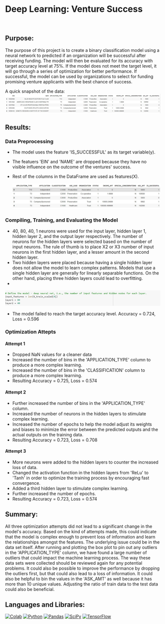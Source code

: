 # Deep Learning: Venture Success
<br>

## Purpose:

  The purpose of this project is to create a binary classification model using a neural network to predicted if an organization will be successful after receiving funding. The model will then be evaluated for its accuracy with target accuracy level at 75%. If the model does not meet the target level, it will go through a series of optimization for better performance. If successful, the model can be used by organizations to select for funding promising venture applicants with the best chance of success.
  
  A quick snapshot of the data:
  ![raw](https://github.com/ericyang91/Deep_Learning-Venture_Success/blob/main/Images/raw.jpg)
  
## Results:
### Data Preprocessing
- The model uses the feature 'IS_SUCCESSFUL' as its target variable(y).
- The featuers 'EIN' and 'NAME' are dropped because they have no visible influence on the outcome of the ventures' success.
- Rest of the columns in the DataFrame are used as features(X).

  ![raw](https://github.com/ericyang91/Deep_Learning-Venture_Success/blob/main/Images/features.jpg)

### Compiling, Training, and Evaluating the Model
- 40, 80, 40, 1 neurons were used for the input layer, hidden layer 1, hidden layer 2, and the output layer respectively. The number of neurons for the hidden layers were selected based on the number of input neurons. The rule of thumb is to place X2 or X3 number of input neurons in the first hidden layer, and a lesser amount in the second hidden layer.
- Two hidden layers were placed because having a single hidden layer does not allow the model to learn complex patterns. Models that use a single hidden layer are generally for linearly separable functions. On the other hand, placing three hidden layers could lead to overfitting.
- 
![raw](https://github.com/ericyang91/Deep_Learning-Venture_Success/blob/main/Images/neuronlayer.jpg)
- The model failed to reach the target accuracy level. Accuracy = 0.724, Loss = 0.596

### Optimization Attepts
#### Attempt 1
- Dropped NaN values for a cleaner data
- Increased the number of bins in the 'APPLICATION_TYPE' column to produce a more complex learning.
- Increased the number of bins in the 'CLASSIFICATION' column to produce a more complex learning.
- Resulting Accuracy = 0.725, Loss = 0.574
#### Attempt 2
- Further increased the number of bins in the 'APPLICATION_TYPE' column.
- Increased the number of neurons in the hidden layers to stimulate complex learning.
- Increased the number of epochs to help the model adjust its weights and biases to minimize the error between the predicted outputs and the actual outputs on the training data.
- Resulting Accuracy = 0.723, Loss = 0.708
#### Attempt 3
- More neurons were added to the hidden layers to counter the increased loss of data.
- Changed the activation function in the hidden layers from 'ReLu' to 'Tanh' in order to optimize the training process by encouraging fast convergence.
- Added a third hidden layer to stimulate complex learning.
- Further increased the number of epochs.
- Resulting Accuracy = 0.723, Loss = 0.574

## Summary:
All three optimization attempts did not lead to a significant change in the model's accuracy. Based on the kind of attempts made, this could indicate that the model is complex enough to prevent loss of information and learn the relationships amongst the features. The underlying issue could be in the data set itself. After running and plotting the box plot to pin out any outliers in the 'APPLICATION_TYPE' column, we have found a large number of outliers that could impact the machine learning process. The way these data sets were collected should be reviewed again for any potential problems. It could also be possible to improve the performance by dropping the outliers first, but that could also lead to a loss of information. It could also be helpful to bin the values in the 'ASK_AMT' as well because it has more than 10 unique values. Adjusting the ratio of train data to the test data could also be beneficial.

## Languages and Libraries:

[![Colab](https://colab.research.google.com/assets/colab-badge.svg)](https://colab.research.google.com/)
[![Python](https://img.shields.io/badge/python-%3E%3D%203.6-blue.svg)](https://www.python.org/downloads/)
[![Pandas](https://img.shields.io/badge/pandas-v1.0.5-blue)](https://pandas.pydata.org/)
[![SciPy](https://img.shields.io/badge/scipy-v1.4.1-blue)](https://www.scipy.org/)
[![TensorFlow](https://img.shields.io/badge/tensorflow-%3E%3D%202.0-orange)](https://www.tensorflow.org/)




